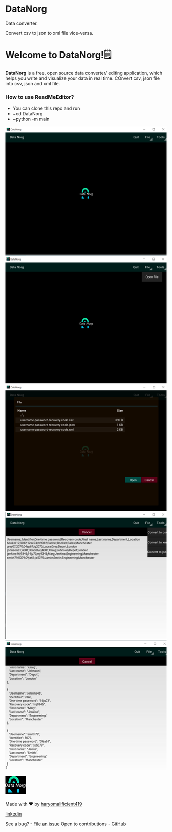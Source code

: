 # DataNorg
Data converter.

Convert csv to json to xml file  vice-versa.

# Welcome to DataNorg!🗒️

**DataNorg** is a free, open source data converter/ editing application, which helps you write and visualize your data in real time. COnvert csv, json file into csv, json and xml file.

### How to use ReadMeEditor?

- You can clone this repo and run
- ~cd DataNorg
- ~python -m main

![DataNorg steps](https://github.com/haryomalificient419/DataNorg/blob/main/images/datanorg%20startscreen.PNG)
![DataNorg steps](https://github.com/haryomalificient419/DataNorg/blob/main/images/openfile.PNG)
![DataNorg steps](https://github.com/haryomalificient419/DataNorg/blob/main/images/clickonfile.PNG)
![DataNorg steps](https://github.com/haryomalificient419/DataNorg/blob/main/images/convert%20file.PNG)
![DataNorg steps](https://github.com/haryomalificient419/DataNorg/blob/main/images/openjsonfile.PNG)


![DataNorg icon](https://github.com/haryomalificient419/DataNorg/blob/main/images/datanorg.png)



Made with ❤ by [haryomalificient419](https://nakshatrasaxena.me)

[linkedin](https://www.linkedin.com/in/temidola-ayoola-a07204211/)

See a bug? - [File an issue](https://github.com/haryomalificient419/DataNorg/issues)
Open to contributions - [GitHub](https://github.com/haryomalificient419/DataNorg)




